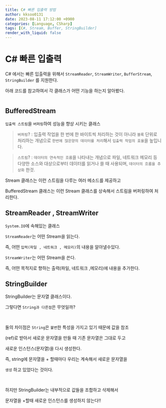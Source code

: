 ```yaml
---
title: C# 빠른 입출력 방법
author: kksoo0131
date: 2023-08-11 17:12:00 +0900
categories: [Language, CSharp]
tags: [C#, Stream, Buffer, StringBuilder]
render_with_liquid: false
---
```


# C# 빠른 입출력

C# 에서는 빠른 입출력을 위해서 `StreamReader`, `StreamWriter`, `BufferStream`, `StringBuilder` 를 지원한다.

아래 코드를 참고하여서 각 클래스가 어떤 기능을 하는지 알아봤다.
```cs

```

## BufferedStream

`입출력 스트림`을 `버퍼링`하여 성능을 향상 시키는 클래스

> `버퍼링`? : 입출력 작업을 한 번에 한 바이트씩 처리하는 것이 아니라 `블록` 단위로 처리하는 개념으로 `한번에 많은양의 데이터를 처리`해서 `입출력 작업의 효율`을 높입니다. 


> `스트림`? : `데이터의 연속적인 흐름`을 나타내는 개념으로 파일, 네트워크 메모리 등 다양한 소스와 대상으로부터 데이터를 읽거나 쓸 때 사용되며, `데이터의 흐름을 추상화` 한것.

Stream 클래스는 이런 스트림을 다루는 여러 메소드를 제공하고

BufferedStream 클래스는 이런 Stream 클래스를 상속해서 스트림을 버퍼링하여 처리한다.

## StreamReader , StreamWriter

`System.IO`에 속해있는 클래스

`StreamReader`는 어떤 Stream을 읽는다.

즉, 어떤 `입력(파일 , 네트워크 , 메모리)`의 내용을 알아낼수있다.

`StreamWriter`는 어떤 Stream을 쓴다.

즉, 어떤 목적지로 향하는 출력(파일, 네트워크 ,메모리)에 내용을 추가한다.

## StringBuilder

StringBuilder는 문자열 클래스이다.

그렇다면 `String과 다른점`은 무엇일까?

<br/>

둘의 차이점은 `String`은 `불변`한 특성을 가지고 있기 때문에 값을 참조

(ref)로 받아서 새로운 문자열을 만들 때 기존 문자열은 그대로 두고 

새로운 인스턴스(문자열)을 다시 생성한다.

즉, string에 문자열을 + 할때마다 우리는 계속해서 새로운 문자열을 

`생성` 하고 있었다는 것이다.

<br/>

하지만 StringBuilder는 내부적으로 값들을 조합하고 삭제해서

문자열을 +할때 새로운 인스턴스를 생성하지 않는다!!

